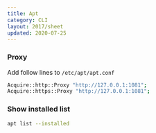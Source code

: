 ```yaml
---
title: Apt
category: CLI
layout: 2017/sheet
updated: 2020-07-25
---
```


### Proxy

Add follow lines to `/etc/apt/apt.conf`

```bash
Acquire::http::Proxy "http://127.0.0.1:1081";
Acquire::https::Proxy "http://127.0.0.1:1081";
```

### Show installed list

```bash
apt list --installed
```
